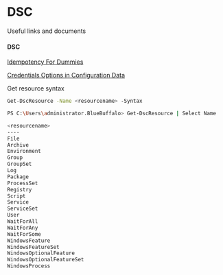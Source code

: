# DSC

Useful links and documents

#### DSC

[Idempotency For Dummies](https://medium.com/@ahmadfarag/idempotency-764f7bb6e4e2)

[Credentials Options in Configuration Data](https://docs.microsoft.com/en-us/powershell/dsc/configurations/configdatacredentials)

Get resource syntax

```sh
Get-DscResource -Name <resourcename> -Syntax

PS C:\Users\administrator.BlueBuffalo> Get-DscResource | Select Name

<resourcename>                   
----                     
File                     
Archive                  
Environment              
Group                    
GroupSet                 
Log                      
Package                  
ProcessSet               
Registry                 
Script                   
Service                  
ServiceSet               
User                     
WaitForAll               
WaitForAny               
WaitForSome              
WindowsFeature           
WindowsFeatureSet        
WindowsOptionalFeature   
WindowsOptionalFeatureSet
WindowsProcess           
```
